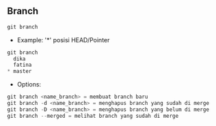 ## Branch
```js
git branch
```
- Example:
'*' posisi HEAD/Pointer
```js
git branch
  dika
  fatina
* master
```
- Options:
```js
git branch <name_branch> = membuat branch baru
git branch -d <name_branch> = menghapus branch yang sudah di merge
git branch -D <name_branch> = menghapus branch yang belum di merge
git branch --merged = melihat branch yang sudah di merge
```